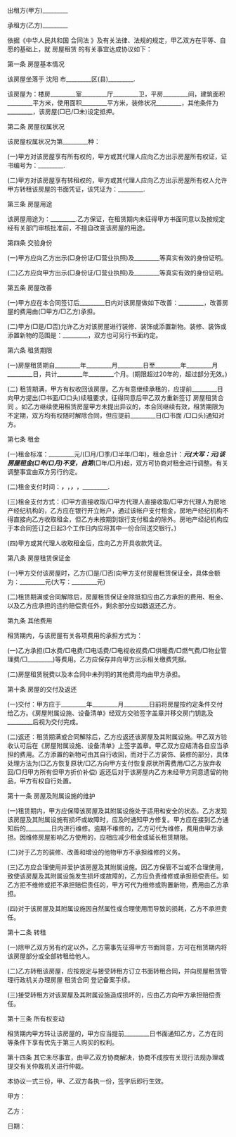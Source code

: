 
 


出租方(甲方)_________


承租方(乙方)_________


依据《中华人民共和国
合同法
》及有关法律、法规的规定，甲乙双方在平等、自愿的基础上，就
房屋租赁
的有关事宜达成协议如下：


第一条 房屋基本情况


该房屋坐落于
沈阳
市_________区(县)_________.


该房屋为：楼房_________室_________厅_________卫，平房_________间，建筑面积_________平方米，使用面积_________平方米，装修状况_________，其他条件为_________，该房屋(□已/□未)设定抵押。


第二条 房屋权属状况


该房屋权属状况为第_________种：


(一)甲方对该房屋享有所有权的，甲方或其代理人应向乙方出示房屋所有权证，证书编号为：_________.


(二)甲方对该房屋享有转租权的，甲方或其代理人应向乙方出示房屋所有权人允许甲方转租该房屋的书面凭证，该凭证为：_________.


第三条 房屋用途


该房屋用途为：_________.乙方保证，在租赁期内未征得甲方书面同意以及按规定经有关部门审核批准前，不擅自改变该房屋的用途。


第四条 交验身份


(一)甲方应向乙方出示(□身份证/□营业执照)及_________等真实有效的身份证明。


(二)乙方应向甲方出示(□身份证/□营业执照)及_________等真实有效的身份证明。


第五条 房屋改善


(一)甲方应在本合同签订后_________日内对该房屋做如下改善：_________，改善房屋的费用由(□甲方/□乙方)承担。


(二)甲方(□是/□否)允许乙方对该房屋进行装修、装饰或添置新物。装修、装饰或添置新物的范围是：_________，双方也可另行书面约定。


第六条 租赁期限


(一)房屋租赁期自_________年_________月_________日至_________年_________月_________日，共计_________年_________个月。(期限超过20年的，超过部分无效。)


(二) 租赁期满，甲方有权收回该房屋。乙方有意继续承租的，应提前_________日向甲方提出(□书面/□口头)续租要求，征得同意后甲乙双方重新签订
房屋租赁合同
。如乙方继续使用租赁房屋甲方未提出异议的，本合同继续有效，租赁期限为不定期，双方均有权随时解除合同，但应提前_________日(□书面 /□口头)通知对方。


第七条 租金


(一)租金标准：_________元/(□月/□季/□半年/□年)，租金总计：_________元(大写：_________元)该房屋租金_________(□年/□月)不变，自第_________(□年/□月)起，双方可协商对租金进行调整。有关调整事宜由双方另行约定。


(二)租金支付时间：_________，_________，_________，_________，_________.


(三)租金支付方式：(□甲方直接收取/□甲方代理人直接收取/□甲方代理人为房地产经纪机构的，乙方应在银行开立帐户，通过该帐户支付租金，房地产经纪机构不得直接向乙方收取租金，但乙方未按期到银行支付租金的除外。房地产经纪机构应于本合同签订之日起3个工作日内应将其中一份合同送交银行。)


(四)甲方或其代理人收取租金后，应向乙方开具收款凭证。


第八条 房屋租赁保证金


(一)甲方交付该房屋时，乙方(□是/□否)向甲方支付房屋租赁保证金，具体金额为：_________元(大写：_________元)


(二)租赁期满或合同解除后，房屋租赁保证金除抵扣应由乙方承担的费用、租金、以及乙方应承担的违约赔偿责任外，剩余部分应如数返还乙方。


第九条 其他费用


租赁期内，与该房屋有关各项费用的承担方式为：


(一)乙方承担(□水费/□电费/□电话费/□电视收视费/□供暖费/□燃气费/□物业管理费/□_________)等费用。乙方应保存并向甲方出示相关缴费凭据。


(二)房屋租赁税费以及本合同中未列明的其他费用均由甲方承担。


第十条 房屋的交付及返还


(一)交付：甲方应于_________年_________月_________日前将房屋按约定条件交付给乙方。《房屋附属设施、设备清单》经双方交验签字盖章并移交房门钥匙及_________后视为交付完成。


(二)返还：租赁期满或合同解除后，乙方应返还该房屋及其附属设施。甲乙双方验收认可后在《房屋附属设施、设备清单》上签字盖章。甲乙双方应结清各自应当承担的费用。乙方添置的新物可由其自行收回，而对于乙方装饰、装修的部分，具体处理方法为(□乙方恢复原状/□乙方向甲方支付恢复原状所需费用/□乙方放弃收回/□归甲方所有但甲方折价补偿) 返还后对于该房屋内乙方未经甲方同意遗留的物品，甲方有权自行处置。


第十一条 房屋及附属设施的维护


(一)租赁期内，甲方应保障该房屋及其附属设施处于适用和安全的状态。乙方发现该房屋及其附属设施有损坏或故障时，应及时通知甲方修复。甲方应在接到乙方通知后的_________日内进行维修。逾期不维修的，乙方可代为维修，费用由甲方承担。因维修房屋影响乙方使用的，应相应减少租金或延长租赁期限。


(二)对于乙方的装修、改善和增设的他物甲方不承担维修的义务。


(三)乙方应合理使用并爱护该房屋及其附属设施。因乙方保管不当或不合理使用，致使该房屋及其附属设施发生损坏或故障的，乙方应负责维修或承担赔偿责任。如乙方拒不维修或拒不承担赔偿责任的，甲方可代为维修或购置新物，费用由乙方承担。


(四)对于该房屋及其附属设施因自然属性或合理使用而导致的损耗，乙方不承担责任。


第十二条 转租


(一)除甲乙双方另有约定以外，乙方需事先征得甲方书面同意，方可在租赁期内将该房屋部分或全部转租给他人。


(二)乙方转租该房屋，应按规定与接受转租方订立书面转租合同，并向房屋租赁管理行政机关办理房屋
租赁合同
登记备案手续。


(三)接受转租方对该房屋及其附属设施造成损坏的，应由乙方向甲方承担赔偿责任。


第十三条 所有权变动


租赁期内甲方转让该房屋的，甲方应当提前_________日书面通知乙方，乙方在同等条件下享有优先于第三人购买的权利。


第十四条 其它未尽事宜，由甲乙双方协商解决，协商不成按有关现行法规办理或提交有关仲裁机关进行仲裁。


本协议一式三份，甲、乙双方各执一份，签字后即行生效。


甲方：


乙方：


日期：

 


 

 
 
 
 
 
  


  
 

  


  


  
 
 
 
 

